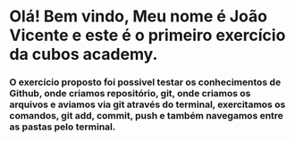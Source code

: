 # Olá! Bem vindo, Meu nome é João Vicente e este é o primeiro exercício da cubos academy.

### O exercício proposto foi possivel testar os conhecimentos de Github, onde criamos repositório, git, onde criamos os arquivos e aviamos via git através do terminal, exercitamos os comandos, git add, commit, push e também navegamos entre as pastas pelo terminal.